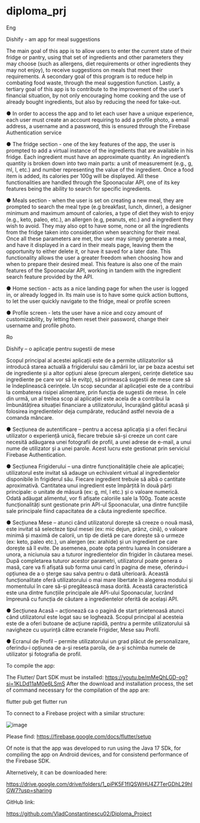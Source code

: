 # diploma_prj

Eng

Dishify - am app for meal suggestions

The main goal of this app is to allow users to enter the current state of their fridge or pantry, using that set of ingredients and other parameters they may choose (such as allergens, diet requirements or other ingredients they may not enjoy), to receive suggestions on meals that meet their requirements.
A secondary goal of this program is to reduce help in combating food waste, through the meal suggestion function. Lastly, a tertiary goal of this app is to contribute to the improvement of the user’s financial situation, by not only encouraging home cooking and the use of already bought ingredients, but also by reducing the need for take-out.

● In order to access the app and to let each user have a unique experience, each user must create an account requiring to add a profile photo, a email address, a username and a password, this is ensured through the Firebase Authentication service

● The fridge section - one of the key features of the app, the user is prompted to add a virtual instance of the ingredients that are available in his fridge. Each ingredient must have an approximate quantity. An ingredient’s quantity is broken down into two main parts: a unit of measurement (e.g., g, ml, l, etc.) and number representing the value of the ingredient. Once a food item is added, its calories per 100g will be displayed. All these functionalities are handled through the Spoonacular API, one of its key features being the ability to search for specific ingredients.

● Meals section - when the user is set on creating a new meal, they are prompted to search the meal type (e.g breakfast, lunch, dinner), a designer minimum and maximum amount of calories, a type of diet they wish to enjoy (e.g., keto, paleo, etc.), an allergen (e.g, peanuts, etc.) and a ingredient they wish to avoid. They may also opt to have some, none or all the ingredients from the fridge taken into consideration when searching for their meal. Once all these parameters are met, the user may simply generate a meal, and have it displayed in a card in their meals page, leaving them the opportunity to either delete it, or have it saved for a later date. This functionality allows the user a greater freedom when choosing how and when to prepare their desired meal. This feature is also one of the main features of the Spoonacular API, working in tandem with the ingredient search feature provided by the API.

● Home section - acts as a nice landing page for when the user is logged in, or already logged in. Its main use is to have some quick action buttons, to let the user quickly navigate to the fridge, meal or profile screen

● Profile screen - lets the user have a nice and cozy amount of customizability, by letting them reset their password, change their username and profile photo.


Ro

Dishify – o aplicație pentru sugestii de mese

Scopul principal al acestei aplicații este de a permite utilizatorilor să introducă starea actuală a frigiderului sau cămării lor, iar pe baza acestui set de ingrediente și a altor  opțiuni alese (precum alergeni, cerințe dietetice sau ingrediente pe care vor să le evitp), să primească sugestii de mese care să le îndeplinească cerințele.
Un scop secundar al aplicației este de a contribui la combaterea risipei alimentare, prin funcția de sugestii de mese. În cele din urmă, un al treilea scop al aplicației este acela de a contribui la îmbunătățirea situației financiare a utilizatorului, încurajând gătitul acasă și folosirea ingredientelor deja cumpărate, reducând astfel nevoia de a comanda mâncare.

● Secțiunea de autentificare – pentru a accesa aplicația și a oferi fiecărui utilizator o experiență unică, fiecare trebuie să-și creeze un cont care necesită adăugarea unei fotografii de profil, a unei adrese de e-mail, a unui nume de utilizator și a unei parole. Acest lucru este gestionat prin serviciul Firebase Authentication.

● Secțiunea Frigiderului – una dintre funcționalitățile cheie ale aplicației; utilizatorul este invitat să adauge un echivalent virtual al ingredientelor disponibile în frigiderul său. Fiecare ingredient trebuie să aibă o cantitate aproximativă. Cantitatea unui ingredient este împărțită în două părți principale: o unitate de măsură (ex: g, ml, l etc.) și o valoare numerică. Odată adăugat alimentul, vor fi afișate caloriile sale la 100g. Toate aceste funcționalități sunt gestionate prin API-ul Spoonacular, una dintre funcțiile sale principale fiind capacitatea de a căuta ingrediente specifice.

● Secțiunea Mese – atunci când utilizatorul dorește să creeze o nouă masă, este invitat să selecteze tipul mesei (ex: mic dejun, prânz, cină), o valoare minimă și maximă de calorii, un tip de dietă pe care dorește să o urmeze (ex: keto, paleo etc.), un alergen (ex: arahide) și un ingredient pe care dorește să îl evite. De asemenea, poate opta pentru luarea în considerare a unora, a niciunuia sau a tuturor ingredientelor din frigider în căutarea mesei. După completarea tuturor acestor parametri, utilizatorul poate genera o masă, care va fi afișată sub forma unui card în pagina de mese, oferindu-i opțiunea de a o șterge sau salva pentru o dată ulterioară. Această funcționalitate oferă utilizatorului o mai mare libertate în alegerea modului și momentului în care să-și pregătească masa dorită. Această caracteristică este una dintre funcțiile principale ale API-ului Spoonacular, lucrând împreună cu funcția de căutare a ingredientelor oferită de același API.

● Secțiunea Acasă – acționează ca o pagină de start prietenoasă atunci când utilizatorul este logat sau se loghează. Scopul principal al acesteia este de a oferi butoane de acțiune rapidă, pentru a permite utilizatorului să navigheze cu ușurință către ecranele Frigider, Mese sau Profil.

● Ecranul de Profil – permite utilizatorului un grad plăcut de personalizare, oferindu-i opțiunea de a-și reseta parola, de a-și schimba numele de utilizator și fotografia de profil.


To compile the app:

The Flutter/ Dart SDK must be installed: https://youtu.be/mMeQhLGD-og?si=1KLDd11aM0e6LSmS
After the download and installation process, the set of command necessary for the compilation of the app are:

flutter pub get
flutter run

To connect to a Firebase project with a similar structure:

![image](https://github.com/user-attachments/assets/6479e28a-9685-47dd-b62e-c9363d2d5937)

Please find: https://firebase.google.com/docs/flutter/setup

Of note is that the app was developed to run using the Java 17 SDk, for compiling the app on Android devices, and for consistend performance of the Firebase SDK.

Alternetively, it can be downloaded here:

https://drive.google.com/drive/folders/1_piPK5F1fIQSWHU4Z7TerGDhL29hIGW7?usp=sharing

GitHub link:

https://github.com/VladConstantinescu02/Diploma_Project
